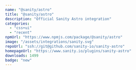 ```yaml
---
name: "@sanity/astro"
title: "@sanity/astro"
description: "Official Sanity Astro integration"
categories:
  - "css+ui"
  - "recent"
npmUrl: "https://www.npmjs.com/package/@sanity/astro"
image: "/assets/integrations/sanity.svg"
repoUrl: "ssh://git@github.com/sanity-io/sanity-astro"
homepageUrl: "https://www.sanity.io/plugins/sanity-astro"
downloads: 1499
badge: "new"
---
```

